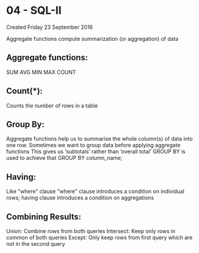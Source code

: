 # 04 - SQL-II
Created Friday 23 September 2016

Aggregate functions compute summarization (or aggregation) of data

Aggregate functions:
--------------------
SUM
AVG
MIN
MAX
COUNT


Count(*):
---------
Counts the number of rows in a table


Group By:
---------
Aggregate functions help us to summarise the whole column(s) of data into one row.
Sometimes we want to group data before applying aggregate functions
This gives us ‘subtotals’ rather than ‘overall total’
GROUP BY is used to achieve that
GROUP BY column_name;


Having:
-------
Like "where" clause
"where" clause introduces a condition on individual rows; having clause introduces a condition on aggregations


Combining Results:
------------------
Union: Combine rows from both queries
Intersect: Keep only rows in common of both queries
Except: Only keep rows from first query which are not in the second query

